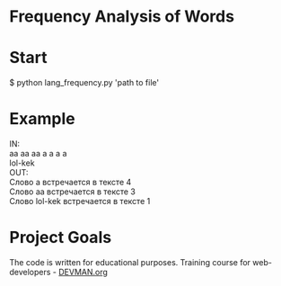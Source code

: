 # Frequency Analysis of Words

# Start
$ python lang_frequency.py 'path to file'

# Example

IN: <br>
aa aa aa a a a a <br>
lol-kek
<br>
OUT: <br>
Слово  a встречается в тексте  4 <br>
Слово  aa встречается в тексте  3 <br>
Слово  lol-kek встречается в тексте  1 <br>

# Project Goals

The code is written for educational purposes. Training course for web-developers - [DEVMAN.org](https://devman.org)
